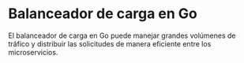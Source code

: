 # Balanceador de carga en Go
El balanceador de carga en Go puede manejar grandes volúmenes de tráfico y distribuir las solicitudes de manera eficiente entre los microservicios.